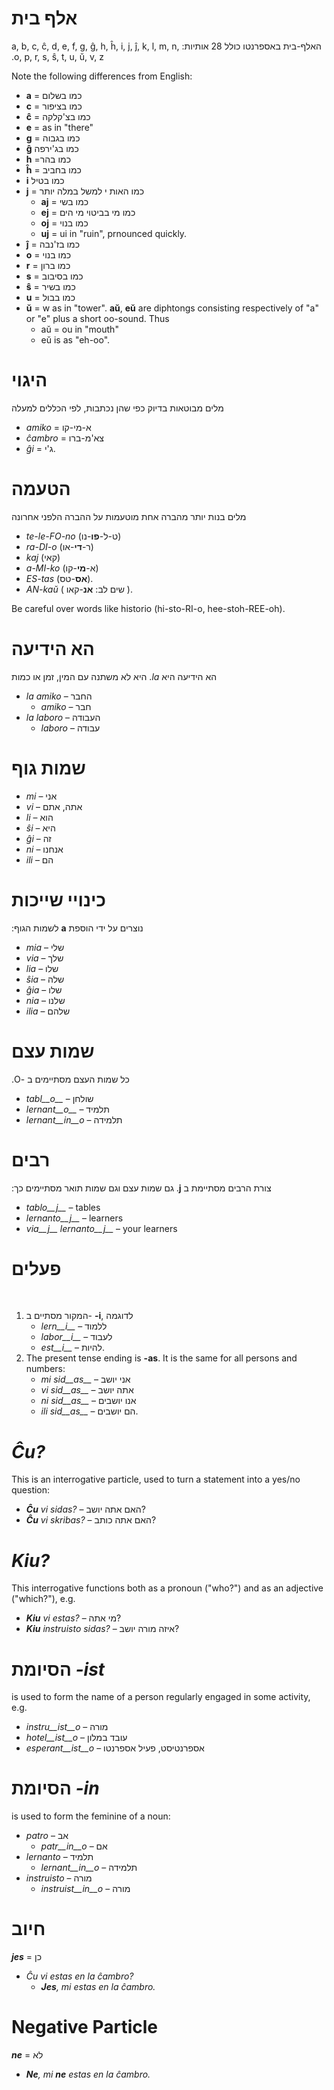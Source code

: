 # אלף בית
&#x202b;
האלף-בית באספרנטו כולל 28 אותיות: a, b, c, ĉ, d, e, f, g, ĝ, h, ĥ, i, j, ĵ, k, l, m, n, o, p, r, s, ŝ, t, u, ŭ, v, z.

Note the following differences from English:

- __a__ = כמו בשלום
- __c__ = כמו בציפור
- __ĉ__ = כמו בצ'קלקה
- __e__ = as in "there"
- __g__ = כמו בגבוה
- __ĝ__ כמו בג'ירפה
- __h__ =כמו בהר
- __ĥ__ = כמו בחביב
- __i__ כמו בטיל
- __j__ = כמו האות י למשל במלה יותר
	- __aj__ = כמו בשי
	- __ej__ = כמו מי בביטוי מי הים
	- __oj__ = כמו בנוי
	- __uj__ = ui in "ruin", prnounced quickly.
- __ĵ__ = כמו בז'נבה
- __o__ = כמו בנוי
- __r__ = כמו ברון
- __s__ = כמו בסיבוב
- __ŝ__ = כמו בשיר
- __u__ = כמו בבול
- __ŭ__ = w as in "tower". __aŭ__, __eŭ__ are diphtongs consisting respectively of "a" or "e" plus a short oo-sound. Thus
	- aŭ = ou in "mouth"
	- eŭ is as "eh-oo".


# היגוי

מלים מבוטאות בדיוק כפי שהן נכתבות, לפי הכללים למעלה

- *amiko* = א-מי-קו
- *ĉambro* = צא'מ-ברו
- *ĝi* = ג'י.

# הטעמה

מלים בנות יותר מהברה אחת מוטעמות על ההברה הלפני אחרונה

- *te-le-FO-no* (ט-ל-**פו**-נו)
- *ra-DI-o* (ר-**די**-או)
- *kaj* (קאי)
- *a-MI-ko* (א-**מי**-קו)
- *ES-tas* (**אס**-טס).
- *AN-kaŭ* ( שים לב:  **אנ**-קאו ).

Be careful over words like historio (hi-sto-RI-o, hee-stoh-REE-oh).

# הא הידיעה
&#x202b;
הא הידיעה היא *la*. 
היא לא משתנה עם המין, זמן או כמות

- *la amiko* – החבר
  - *amiko* – חבר
- *la laboro* – העבודה
  - *laboro* – עבודה

# שמות גוף

- *mi* – אני
- *vi* – אתה, אתם
- *li* – הוא
- *ŝi* – היא
- *ĝi* – זה
- *ni* – אנחנו
- *ili* – הם

# כינויי שייכות
&#x202b;
נוצרים על ידי הוספת __a__ לשמות הגוף:

- *mia* – שלי
- *via* – שלך
- *lia* – שלו
- *ŝia* – שלה
- *ĝia* – שלו
- *nia* – שלנו
- *ilia* – שלהם

# שמות עצם
&#x202b;
כל שמות העצם מסתיימים ב -O.

- *tabl__o__* – שולחן
- *lernant__o__* – תלמיד
- *lernant__in__o* – תלמידה

# רבים
&#x202b;
צורת הרבים מסתיימת ב __j__. גם שמות עצם וגם שמות תואר מסתיימים כך:

- *tablo__j__* – tables
- *lernanto__j__* – learners
- *via__j__ lernanto__j__* – your learners

# פעלים
&#x202b;
1. המקור מסתיים ב- __-i__, לדוגמה
   - *lern__i__* – ללמוד
   - *labor__i__* – לעבוד
   - *est__i__* – להיות.
2. The present tense ending is __-as__. It is the same for all persons and numbers:
   - *mi sid__as__* – אני יושב
   - *vi sid__as__* – אתה יושב
   - *ni sid__as__* – אנו יושבים
   - *ili sid__as__* – הם יושבים.

# *Ĉu?*

This is an interrogative particle, used to turn a statement into a yes/no question:

- *__Ĉu__ vi sidas?* – האם אתה יושב?
- *__Ĉu__ vi skribas?* – האם אתה כותב?

# *Kiu?*

This interrogative functions both as a pronoun ("who?") and as an adjective ("which?"), e.g.

- *__Kiu__ vi estas?* – מי אתה?
- *__Kiu__ instruisto sidas?* – איזה מורה יושב?


# הסיומת *-ist*

is used to form the name of a person regularly engaged in some activity, e.g.


- *instru__ist__o* – מורה
- *hotel__ist__o* – עובד במלון
- *esperant__ist__o* – אספרנטיסט, פעיל אספרנטו


# הסיומת *-in*

is used to form the feminine of a noun:

- *patro* – אב
    - *patr__in__o* – אם
- *lernanto* – תלמיד
    - *lernant__in__o* – תלמידה
- *instruisto* – מורה
    - *instruist__in__o* – מורה

# חיוב

*__jes__* = כן

- *Ĉu vi estas en la ĉambro?* 
  - *__Jes__, mi estas en la ĉambro.* 

# Negative Particle

*__ne__* = לא

- *__Ne__, mi __ne__ estas en la ĉambro.* 
